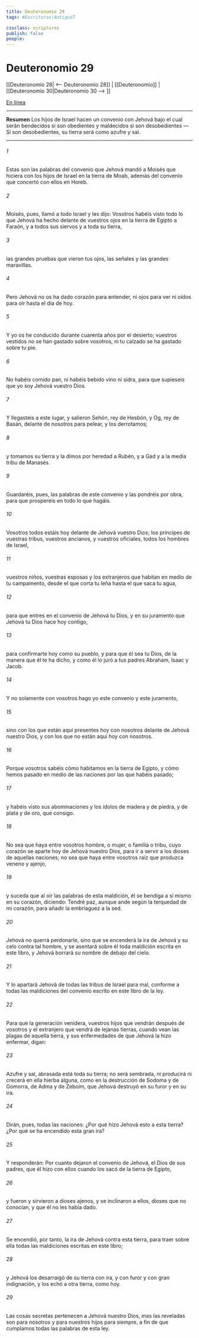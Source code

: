 ```yaml
---
title: Deuteronomio 29
tags: #Escrituras\AntiguoT

cssclass: scriptures
publish: false
people:
---
```


# Deuteronomio 29
[[Deuteronomio 28| <-- Deuteronomio 28]] | [[Deuteronomio]] | [[Deuteronomio 30|Deuteronomio 30 --> ]]

[En línea](https://churchofjesuschrist.org/study/scriptures/ot/deut/29?lang=spa)

---
__Resumen__
Los hijos de Israel hacen un convenio con Jehová bajo el cual serán bendecidos si son obedientes y maldecidos si son desobedientes — Si son desobedientes, su tierra será como azufre y sal.

---
###### 1 
Estas son las palabras del convenio que Jehová mandó a Moisés que hiciera con los hijos de Israel en la tierra de Moab, además del convenio que concertó con ellos en Horeb.

###### 2 
Moisés, pues, llamó a todo Israel y les dijo: Vosotros habéis visto todo lo que Jehová ha hecho delante de vuestros ojos en la tierra de Egipto a Faraón, y a todos sus siervos y a toda su tierra,

###### 3 
las grandes pruebas que vieron tus ojos, las señales y las grandes maravillas.

###### 4 
Pero Jehová no os ha dado corazón para entender, ni ojos para ver ni oídos para oír hasta el día de hoy.

###### 5 
Y yo os he conducido durante cuarenta años por el desierto; vuestros vestidos no se han gastado sobre vosotros, ni tu calzado se ha gastado sobre tu pie.

###### 6 
No habéis comido pan, ni habéis bebido vino ni sidra, para que supieseis que yo soy Jehová vuestro Dios.

###### 7 
Y llegasteis a este lugar, y salieron Sehón, rey de Hesbón, y Og, rey de Basán, delante de nosotros para pelear, y los derrotamos;

###### 8 
y tomamos su tierra y la dimos por heredad a Rubén, y a Gad y a la media tribu de Manasés.

###### 9 
Guardaréis, pues, las palabras de este convenio y las pondréis por obra, para que prosperéis en todo lo que hagáis.

###### 10 
Vosotros todos estáis hoy delante de Jehová vuestro Dios; los príncipes de vuestras tribus, vuestros ancianos, y vuestros oficiales, todos los hombres de Israel,

###### 11 
vuestros niños, vuestras esposas y los extranjeros que habitan en medio de tu campamento, desde el que corta tu leña hasta el que saca tu agua,

###### 12 
para que entres en el convenio de Jehová tu Dios, y en su juramento que Jehová tu Dios hace hoy contigo,

###### 13 
para confirmarte hoy como su pueblo, y para que él sea tu Dios, de la manera que él te ha dicho, y como él lo juró a tus padres Abraham, Isaac y Jacob.

###### 14 
Y no solamente con vosotros hago yo este convenio y este juramento,

###### 15 
sino con los que están aquí presentes hoy con nosotros delante de Jehová nuestro Dios, y con los que no están aquí hoy con nosotros.

###### 16 
Porque vosotros sabéis cómo habitamos en la tierra de Egipto, y cómo hemos pasado en medio de las naciones por las que habéis pasado;

###### 17 
y habéis visto sus abominaciones y los ídolos de madera y de piedra, y de plata y de oro, que  consigo.

###### 18 
No sea que haya entre vosotros hombre, o mujer, o familia o tribu, cuyo corazón se aparte hoy de Jehová nuestro Dios, para ir a servir a los dioses de aquellas naciones; no sea que haya entre vosotros raíz que produzca veneno y ajenjo,

###### 19 
y suceda que al oír las palabras de esta maldición, él se bendiga a sí mismo en su corazón, diciendo: Tendré paz, aunque ande según la terquedad de mi corazón, para añadir la embriaguez a la sed.

###### 20 
Jehová no querrá perdonarle, sino que se encenderá la ira de Jehová y su celo contra tal hombre, y se asentará sobre él toda maldición escrita en este libro, y Jehová borrará su nombre de debajo del cielo.

###### 21 
Y lo apartará Jehová de todas las tribus de Israel para mal, conforme a todas las maldiciones del convenio escrito en este libro de la ley.

###### 22 
Para que la generación venidera, vuestros hijos que vendrán después de vosotros y el extranjero que vendrá de lejanas tierras, cuando vean las plagas de aquella tierra, y sus enfermedades de que Jehová la hizo enfermar, digan:

###### 23 
Azufre y sal, abrasada está toda su tierra; no será sembrada, ni producirá ni crecerá en ella hierba alguna, como en la destrucción de Sodoma y de Gomorra, de Adma y de Zeboim, que Jehová destruyó en su furor y en su ira.

###### 24 
Dirán, pues, todas las naciones: ¿Por qué hizo Jehová esto a esta tierra? ¿Por qué se ha encendido esta gran ira?

###### 25 
Y responderán: Por cuanto dejaron el convenio de Jehová, el Dios de sus padres, que él hizo con ellos cuando los sacó de la tierra de Egipto,

###### 26 
y fueron y sirvieron a dioses ajenos, y se inclinaron a ellos, dioses que no conocían, y que él no les había dado.

###### 27 
Se encendió, por tanto, la ira de Jehová contra esta tierra, para traer sobre ella todas las maldiciones escritas en este libro;

###### 28 
y Jehová los desarraigó de su tierra con ira, y con furor y con gran indignación, y los echó a otra tierra, como hoy.

###### 29 
Las cosas secretas pertenecen a Jehová nuestro Dios, mas las reveladas son para nosotros y para nuestros hijos para siempre, a fin de que cumplamos todas las palabras de esta ley.

